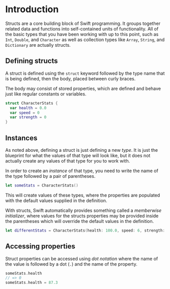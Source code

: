 # Introduction

Structs are a core building block of Swift programming. It groups together related data and functions into self-contained units of functionality. All of the basic types that you have been working with up to this point, such as `Int`, `Double`, and `Character` as well as collection types like `Array`, `String`, and `Dictionary` are actually structs.

## Defining structs

A struct is defined using the `struct` keyword followed by the type name that is being defined, then the body, placed between curly braces.

The body may consist of stored properties, which are defined and behave just like regular constants or variables.

```swift
struct CharacterStats {
  var health = 0.0
  var speed = 0
  var strength = 0
}
```

## Instances

As noted above, defining a struct is just defining a new _type_. It is just the blueprint for what the values of that type will look like, but it does not actually create any values of that type for you to work with.

In order to create an _instance_ of that type, you need to write the name of the type followed by a pair of parentheses.

```swift
let someStats = CharacterStats()
```

This will create values of these types, where the properties are populated with the default values supplied in the definition.

With structs, Swift automatically provides something called a _memberwise initializer_, where values for the structs properties may be provided inside the parentheses which will override the default values in the definition.

```swift
let differentStats = CharacterStats(health: 100.0, speed: 6, strength: 18)
```

## Accessing properties

Struct properties can be accessed using _dot notation_ where the name of the value is followed by a dot (`.`) and the name of the property.

```swift
someStats.health
// => 0
someStats.health = 87.3
```
